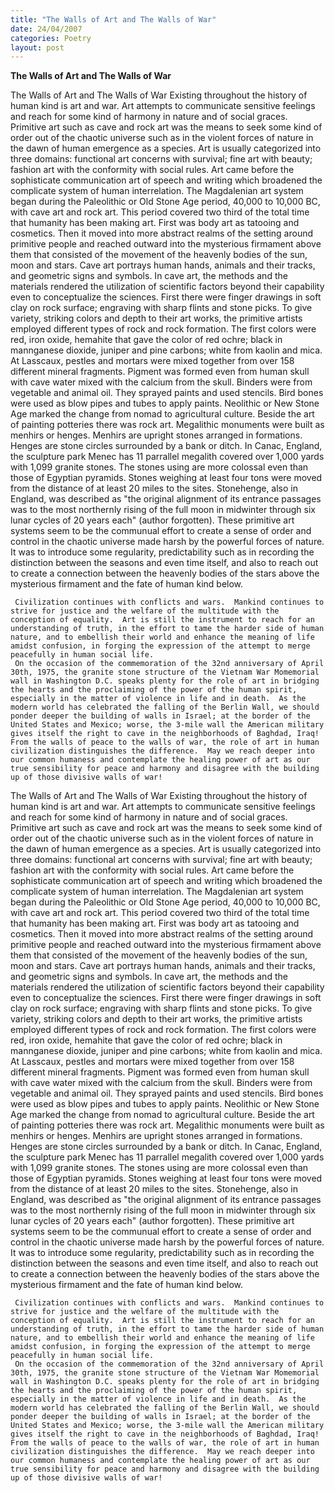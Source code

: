 ```yaml
---
title: "The Walls of Art and The Walls of War"
date: 24/04/2007
categories: Poetry
layout: post
---
```


**The Walls of Art and The Walls of War**

The Walls of Art and The Walls of War
     Existing throughout the history of human kind is art and war.  Art attempts to communicate sensitive feelings and reach for some kind of harmony in nature and of social graces.  Primitive art such as cave and rock art was the means to seek some kind of order out of the chaotic universe such as in the violent forces of nature in the dawn of human emergence as a species.  Art is usually categorized into three domains: functional art concerns with survival; fine art with beauty; fashion art with the conformity with social rules.  Art came before the sophisticate communication art of speech and writing which broadened the complicate system of human interrelation. 
     The Magdalenian art system began during the Paleolithic or Old Stone Age period, 40,000 to 10,000 BC, with cave art and rock art.  This period covered two third of the total time that humanity has been making art.  First was body art as tatooing and cosmetics.  Then it moved into more abstract realms of the setting around primitive people and reached outward into the mysterious firmament above them that consisted of the movement of the heavenly bodies of the sun, moon and stars.
     Cave art portrays human hands, animals and their tracks, and geometric signs and symbols.  In cave art, the methods and the materials rendered the utilization of scientific factors beyond their capability even to conceptualize the sciences.  First there were finger drawings in soft clay on rock surface; engraving with sharp flints and stone picks.  To give variety, striking colors and depth to their art works, the primitive artists employed different types of rock and rock formation.  The first colors were red, iron oxide, hemahite that gave the color of red ochre; black in mannganese dioxide, juniper and pine carbons; white from kaolin and mica.  At Lasscaux, pestles and mortars were mixed together from over 158 different mineral fragments.  Pigment was formed even from human skull with cave water mixed with the calcium from the skull.  Binders were from vegetable and animal oil.  They sprayed paints and used stencils. Bird bones were used as blow pipes and tubes to apply paints.
     Neolithic or New Stone Age marked the change from nomad to agricultural culture.  Beside the art of painting potteries there was rock art.  Megalithic monuments were built as menhirs or henges.  Menhirs are upright stones arranged in formations.  Henges are stone circles surrounded by a bank or ditch.  In Canac, England, the sculpture park Menec has 11 parrallel megalith covered over 1,000 yards with 1,099 granite stones.  The stones using are more colossal even than those of Egyptian pyramids.  Stones weighing at least four tons were moved from the distance of at least 20 miles to the sites.  Stonehenge, also in England, was described as "the original alignment of its entrance passages was to the most northernly rising of the full moon in midwinter through six lunar cycles of 20 years each" (author forgotten).
     These primitive art systems seem to be the communual effort to create a sense of order and control in the chaotic universe made harsh by the powerful forces of nature.  It was to introduce some regularity, predictability such as in recording the distinction between the seasons and even time itself, and also to reach out to create a connection between the heavenly bodies of the stars above the mysterious firmament and the fate of human kind below.

     Civilization continues with conflicts and wars.  Mankind continues to strive for justice and the welfare of the multitude with the conception of equality.  Art is still the instrument to reach for an understanding of truth, in the effort to tame the harder side of human nature, and to embellish their world and enhance the meaning of life amidst confusion, in forging the expression of the attempt to merge peacefully in human social life.
     On the occasion of the commemoration of the 32nd anniversary of April 30th, 1975, the granite stone structure of the Vietnam War Momemorial wall in Washington D.C. speaks plenty for the role of art in bridging the hearts and the proclaiming of the power of the human spirit, especially in the matter of violence in life and in death.  As the modern world has celebrated the falling of the Berlin Wall, we should ponder deeper the building of walls in Israel; at the border of the United States and Mexico; worse, the 3-mile wall the American military gives itself the right to cave in the neighborhoods of Baghdad, Iraq!  From the walls of peace to the walls of war, the role of art in human civilization distinguishes the difference.  May we reach deeper into our common humaness and contemplate the healing power of art as our true sensibility for peace and harmony and disagree with the building up of those divisive walls of war!

The Walls of Art and The Walls of War
     Existing throughout the history of human kind is art and war.  Art attempts to communicate sensitive feelings and reach for some kind of harmony in nature and of social graces.  Primitive art such as cave and rock art was the means to seek some kind of order out of the chaotic universe such as in the violent forces of nature in the dawn of human emergence as a species.  Art is usually categorized into three domains: functional art concerns with survival; fine art with beauty; fashion art with the conformity with social rules.  Art came before the sophisticate communication art of speech and writing which broadened the complicate system of human interrelation. 
     The Magdalenian art system began during the Paleolithic or Old Stone Age period, 40,000 to 10,000 BC, with cave art and rock art.  This period covered two third of the total time that humanity has been making art.  First was body art as tatooing and cosmetics.  Then it moved into more abstract realms of the setting around primitive people and reached outward into the mysterious firmament above them that consisted of the movement of the heavenly bodies of the sun, moon and stars.
     Cave art portrays human hands, animals and their tracks, and geometric signs and symbols.  In cave art, the methods and the materials rendered the utilization of scientific factors beyond their capability even to conceptualize the sciences.  First there were finger drawings in soft clay on rock surface; engraving with sharp flints and stone picks.  To give variety, striking colors and depth to their art works, the primitive artists employed different types of rock and rock formation.  The first colors were red, iron oxide, hemahite that gave the color of red ochre; black in mannganese dioxide, juniper and pine carbons; white from kaolin and mica.  At Lasscaux, pestles and mortars were mixed together from over 158 different mineral fragments.  Pigment was formed even from human skull with cave water mixed with the calcium from the skull.  Binders were from vegetable and animal oil.  They sprayed paints and used stencils. Bird bones were used as blow pipes and tubes to apply paints.
     Neolithic or New Stone Age marked the change from nomad to agricultural culture.  Beside the art of painting potteries there was rock art.  Megalithic monuments were built as menhirs or henges.  Menhirs are upright stones arranged in formations.  Henges are stone circles surrounded by a bank or ditch.  In Canac, England, the sculpture park Menec has 11 parrallel megalith covered over 1,000 yards with 1,099 granite stones.  The stones using are more colossal even than those of Egyptian pyramids.  Stones weighing at least four tons were moved from the distance of at least 20 miles to the sites.  Stonehenge, also in England, was described as "the original alignment of its entrance passages was to the most northernly rising of the full moon in midwinter through six lunar cycles of 20 years each" (author forgotten).
     These primitive art systems seem to be the communual effort to create a sense of order and control in the chaotic universe made harsh by the powerful forces of nature.  It was to introduce some regularity, predictability such as in recording the distinction between the seasons and even time itself, and also to reach out to create a connection between the heavenly bodies of the stars above the mysterious firmament and the fate of human kind below.

     Civilization continues with conflicts and wars.  Mankind continues to strive for justice and the welfare of the multitude with the conception of equality.  Art is still the instrument to reach for an understanding of truth, in the effort to tame the harder side of human nature, and to embellish their world and enhance the meaning of life amidst confusion, in forging the expression of the attempt to merge peacefully in human social life.
     On the occasion of the commemoration of the 32nd anniversary of April 30th, 1975, the granite stone structure of the Vietnam War Momemorial wall in Washington D.C. speaks plenty for the role of art in bridging the hearts and the proclaiming of the power of the human spirit, especially in the matter of violence in life and in death.  As the modern world has celebrated the falling of the Berlin Wall, we should ponder deeper the building of walls in Israel; at the border of the United States and Mexico; worse, the 3-mile wall the American military gives itself the right to cave in the neighborhoods of Baghdad, Iraq!  From the walls of peace to the walls of war, the role of art in human civilization distinguishes the difference.  May we reach deeper into our common humaness and contemplate the healing power of art as our true sensibility for peace and harmony and disagree with the building up of those divisive walls of war!
